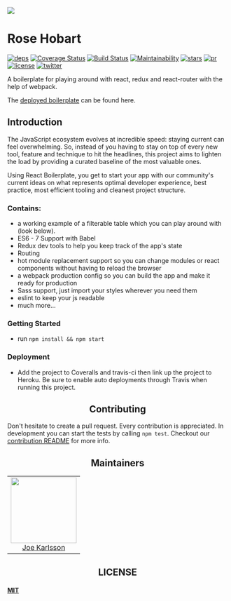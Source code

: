 ![](http://jpsierens.com/wp-content/uploads/2016/06/react-eco-wp.gif)


# Rose Hobart

[![deps][deps]][deps-url]
[![Coverage Status][cover]][cover-url]
[![Build Status][tests]][tests-url]
[![Maintainability][maintainability]][maintainability-url]
[![stars][stars]][stars-url]
[![pr][pr]][pr-url]
[![license][license]][license-url]
[![twitter][twitter]][twitter-url]


A boilerplate for playing around with react, redux and react-router with the help of webpack.

The [deployed boilerplate](https://react-redux-boilerplate1.herokuapp.com/) can be found here.


## Introduction

The JavaScript ecosystem evolves at incredible speed: staying current can feel
overwhelming. So, instead of you having to stay on top of every new tool,
feature and technique to hit the headlines, this project aims to lighten the
load by providing a curated baseline of the most valuable ones.

Using React Boilerplate, you get to start your app with our community's current
ideas on what represents optimal developer experience, best practice, most
efficient tooling and cleanest project structure.


### Contains:

* a working example of a filterable table which you can play around with (look below).
* ES6 - 7 Support with Babel
* Redux dev tools to help you keep track of the app's state
* Routing
* hot module replacement support so you can change modules or react components without having to reload the browser
* a webpack production config so you can build the app and make it ready for production
* Sass support, just import your styles wherever you need them
* eslint to keep your js readable
* much more...


### Getting Started

* run `npm install && npm start`

### Deployment

* Add the project to Coveralls and travis-ci then link up the project to Heroku. Be sure to enable auto deployments through Travis when running this project.


<h2 align="center">Contributing</h2>

Don't hesitate to create a pull request. Every contribution is appreciated. In development you can start the tests by calling `npm test`. Checkout our [contribution README](https://github.com/JoeKarlsson/react-redux-boilerplate/blob/master/CONTRIBUTING.md) for more info.

<h2 align="center">Maintainers</h2>

<table>
  <tbody>
    <tr>
      <td align="center">
        <img width="150 height="150"
        src="https://avatars.githubusercontent.com/JoeKarlsson?v=3">
        <br />
        <a href="https://github.com/JoeKarlsson">Joe Karlsson</a>
      </td>
    <tr>
  <tbody>
</table>

<h2 align="center">LICENSE</h2>

#### [MIT](./LICENSE)

[deps]: https://david-dm.org/JoeKarlsson/react-redux-boilerplate/status.svg
[deps-url]: https://david-dm.org/JoeKarlsson/react-redux-boilerplate

[tests]: https://travis-ci.org/JoeKarlsson/react-redux-boilerplate.svg?branch=master
[tests-url]: https://travis-ci.org/JoeKarlsson/react-redux-boilerplate

[maintainability]: https://api.codeclimate.com/v1/badges/7d2a095c01bb88557a41/maintainability
[maintainability-url]: https://codeclimate.com/github/JoeKarlsson/react-redux-boilerplate/maintainability

[pr]: https://img.shields.io/badge/PRs-welcome-brightgreen.svg
[pr-url]: CONTRIBUTING.md

[cover]: https://coveralls.io/repos/github/JoeKarlsson/react-redux-boilerplate/badge.svg?branch=master
[cover-url]: https://coveralls.io/github/JoeKarlsson/react-redux-boilerplate?branch=master

[stars]: https://img.shields.io/github/stars/JoeKarlsson/react-redux-boilerplate.svg?style=flat-square
[stars-url]: https://github.com/JoeKarlsson/react-redux-boilerplate/stargazers

[license]: https://img.shields.io/github/license/JoeKarlsson/react-redux-boilerplate.svg
[license-url]: https://github.com/JoeKarlsson/react-redux-boilerplate/blob/master/LICENSE

[twitter]: https://img.shields.io/twitter/url/https/github.com/JoeKarlsson/react-redux-boilerplate.svg?style=social&style=flat-square
[twitter-url]: https://twitter.com/intent/tweet?text=Wow:&url=https%3A%2F%2Fgithub.com%2FJoeKarlsson%2Freact-redux-boilerplate

